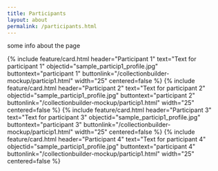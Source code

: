 ```yaml
---
title: Participants
layout: about
permalink: /participants.html
---
```

some info about the page

{% include feature/card.html header="Participant 1" text="Text for participant 1" objectid="sample_particip1_profile.jpg" buttontext="participant 1" buttonlink="/collectionbuilder-mockup/particip1.html" width="25" centered=false %}
{% include feature/card.html header="Participant 2" text="Text for participant 2" objectid="sample_particip1_profile.jpg" buttontext="participant 2" buttonlink="/collectionbuilder-mockup/particip1.html" width="25" centered=false %}
{% include feature/card.html header="Participant 3" text="Text for participant 3" objectid="sample_particip1_profile.jpg" buttontext="participant 3" buttonlink="/collectionbuilder-mockup/particip1.html" width="25" centered=false %}
{% include feature/card.html header="Participant 4" text="Text for participant 4" objectid="sample_particip1_profile.jpg" buttontext="participant 4" buttonlink="/collectionbuilder-mockup/particip1.html" width="25" centered=false %}
